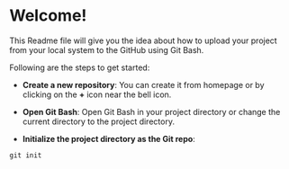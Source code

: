 # Welcome!

This Readme file will give you the idea about how to upload your project from your local system to the GitHub using Git Bash.

Following are the steps to get started:

* **Create a new repository**: You can create it from homepage or by clicking on the **+** icon near the bell icon.

* **Open Git Bash**: Open Git Bash in your project directory or change the current directory to the project directory.

* **Initialize the project directory as the Git repo**:
``` Github
git init
```
